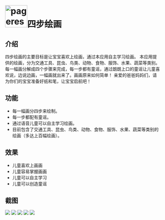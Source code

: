 ﻿# <img src="ic_launcher-web.png" width="72" alt="pageres">四步绘画

## 介绍
四步绘画的主要目标是让宝宝喜欢上绘画，通过本应用自主学习绘画。
本应用提供的绘画，分为交通工具、昆虫、鸟类、动物、食物、服饰、水果、蔬菜等类别。每一幅画分解成四个步骤来完成，每一步都有童谣，通过朗朗上口的童谣让儿童喜欢说，边说边画，一幅画就出来了。画画原来如何简单！
亲爱的爸爸妈妈们，请为你们的宝宝准备好纸和笔，让宝宝启航吧！

## 功能
* 每一幅画分四步来绘制。
* 每一步都配有童谣。
* 通过语音儿童可以自主学习绘画。
* 目前包含了交通工具、昆虫、鸟类、动物、食物、服饰、水果、蔬菜等类别的绘画（多达上百幅绘画）。

## 效果
* 儿童喜欢上画画
* 儿童容易掌握画画
* 儿童可以自主学习
* 儿童可以创造童谣

## 截图
![](./snapshots/1.png)
![](./snapshots/2.png)
![](./snapshots/3.png)
![](./snapshots/4.png)
![](./snapshots/5.png)
